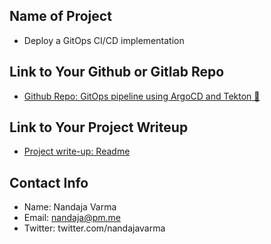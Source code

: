 ## Name of Project
* Deploy a GitOps CI/CD implementation

## Link to Your Github or Gitlab Repo
* [Github Repo: GitOps pipeline using ArgoCD and Tekton 🌵](https://github.com/nandajavarma/digital-ocean-k8s-challenge)

## Link to Your Project Writeup
* [Project write-up: Readme](https://github.com/nandajavarma/digital-ocean-k8s-challenge#readme)

## Contact Info
* Name: Nandaja Varma
* Email: nandaja@pm.me
* Twitter: twitter.com/nandajavarma
